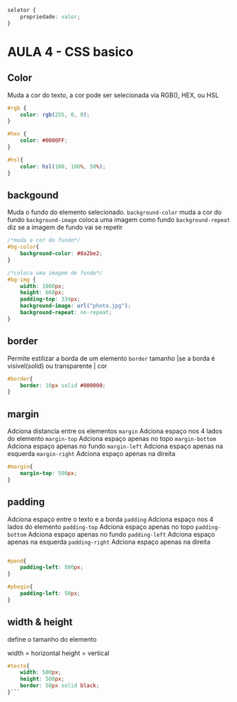 ```css
seletor {
    propriedade: valor;
}
```

# AULA 4 - CSS basico
## Color

Muda a cor do texto, a cor pode ser selecionada via RGB(), HEX, ou HSL

```css
#rgb {
    color: rgb(255, 0, 0);
}

#hex {
    color: #0000FF;
}

#hsl{
    color: hsl(100, 100%, 50%);
}
```

## backgound
Muda o fundo do elemento selecionado.
`background-color` muda a cor do fundo
`background-image` coloca uma imagem como fundo
`background-repeat` diz se a imagem de fundo vai se repetir
```css
/*muda a cor do fundo*/
#bg-color{
    background-color: #8a2be2;
}

/*coloca uma imagem de fundo*/
#bg-img {
    width: 1000px;
    height: 668px;
    padding-top: 334px;
    background-image: url("photo.jpg");
    background-repeat: no-repeat;
}
```

## border
Permite estilizar a borda de um elemento
`border` tamanho |se a borda é visivel(solid) ou transparente | cor
```css
#border{
    border: 10px solid #000000;
}
```

## margin
Adciona distancia entre os elementos
`margin` Adciona espaço nos 4 lados do elemento
`margin-top` Adciona espaço apenas no topo
`margin-bottom` Adciona espaço apenas no fundo
`margin-left` Adciona espaço apenas na esquerda
`margin-right` Adciona espaço apenas na direita

```css
#margin{
    margin-top: 500px;
}
```

## padding
Adciona espaço entre o texto e a borda
`padding` Adciona espaço nos 4 lados do elemento
`padding-top` Adciona espaço apenas no topo
`padding-bottom` Adciona espaço apenas no fundo
`padding-left` Adciona espaço apenas na esquerda
`padding-right` Adciona espaço apenas na direita

```css

#pend{
    padding-left: 500px;
}

#pbegin{
    padding-left: 50px;
}
```

## width & height
define o tamanho do elemento

width = horizontal
height = vertical

```css
#teste{
    width: 500px;
    height: 500px;
    border: 50px solid black;
}```


